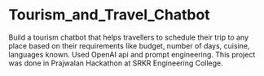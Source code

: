 # Tourism_and_Travel_Chatbot

Build a tourism chatbot that helps travellers to schedule their trip to any place based on their requirements like budget, number of days, cuisine, languages known. Used OpenAI api and prompt engineering. This project was done in Prajwalan Hackathon at SRKR Engineering College.
